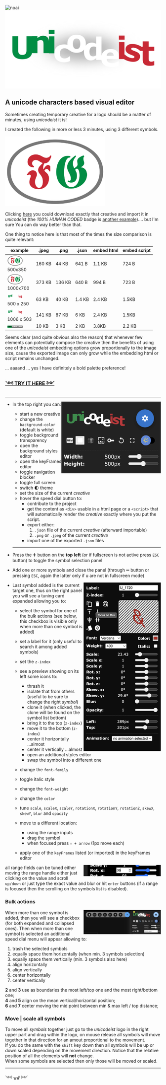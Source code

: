 
![noai](https://www.jmvc.org/img/HumanCoded.png?raw=true)
![unicodeist](src/img/comparison/unicodeistLogo.png?raw=true)




A unicode characters based visual editor
---

Sometimes creating temporary creative for a logo should be a matter of minutes, using _unicodeist_ it is!

I created the following in more or less 3 minutes, using 3 different symbols.  

<img width="322"  src="src/img/comparison/fg.png?raw=true">  


Clicking <a href="./src/img/comparison/fg.json?raw=true" download>here</a> you could download exactly that creative and import it in _unicodeist_ (the _100% HUMAN CODED_ badge is <a href="./src/img/comparison/HumanCoded.json?raw=true" download>another example</a>).... but I'm sure You can do way better than that.   

One thing to notice here is that most of the times the size comparison is quite relevant:


| example    | .jpeg | .png | .json | embed html | embed script |
| -------- | ------- | ------- | ------- | ------- | ------- |
| [<img src="src/img/comparison/fg.png" width="50"/>](image)<br/>500x350  | 160 KB | 44 KB | 641 B  | 1.1 KB | 724 B |
| [<img src="src/img/comparison/fg.png" width="50"/>](image)<br/>1000x700  | 373 KB | 136 KB | 640 B  | 994 B | 723 B |
| [<img src="src/img/comparison/unicodeist.png" width="50"/>](image)<br/>500 x 250 | 63 KB | 40 KB | 1.4 KB | 2.4 KB | 1.5KB |
| [<img src="src/img/comparison/unicodeist.png" width="50"/>](image)<br/>1006 x 503 | 141 KB | 87 KB | 6 KB | 2.4 KB | 1.5KB |
| [<img src="src/img/comparison/HumanCoded.png" width="50"/>](image) | 10 KB | 3 KB | 2 KB | 3.8KB | 2.2 KB |

Seems clear (and quite obvious also the reason) that whenever few elements can potentially compose the creative then the benefits of using one of the _unicodeist_ embedding options grow proportionally to the image size, cause the exported image can only grow while the embedding html or script remains unchanged.

... aaaand ... yes I have definitely a bold palette preference!   


### [༺ TRY IT HERE ༻](https://fedeghe.github.io/unicodeist/)

---
- In the top right you can:<img align="right" width="322"  src="src/img/ss1.png?raw=true">

    - start a new creative 
    - change the `background-color` (default is white)
    - toggle background transparency
    - open the background styles editor
    - open the keyFrames editor
    - toggle navigation blocker
    - toggle full screen  
    - switch 🌓 theme
    - set the size of the current _creative_
    - hover the speed dial button to:
        - contribute to the project 
         - get the content as `<div>` usable in a html page or a `<script>` that will automatically render the _creative_ exactly where you put the script.
        - export either:
            1) `.json` file of the current _creative_ (afterward importable)
            2) `.png` or `.jpeg` of the current _creative_
        - import one of the exported `.json` files
        
    ---

- Press the ➕ button on the **top** **left** (or if fullscreen is not active press `ESC` button) to toggle the symbol selection panel  

- Add one or more symbols and close the panel (through ➖ button or pressing `ESC`, again the latter only if u are not in fullscreen mode)  

<img align="right" width="250"  src="src/img/ss2.png?raw=true">  

- Last symbol added is the current target one, thus on the right panel you will see a tuning card expanded allowing you to:  
    - select the symbol for one of the bulk actions (see below, this checkbox is visible only when more than one symbol is added)
    - set a label for it (only useful to search it among added symbols)
    - set the `z-index`
    - see a preview showing on its left some icons to:
        - thrash it 
        - isolate that from others (useful to be sure to change the right _symbol_)
        - clone it (when clicked, the clone will be found on the symbol list bottom)
        - bring it to the top (`z-index`)
        - move it to the bottom (`z-index`)
        - center it horizontally ...almost  
        - center it vertically ...almost  
        - open an additional styles editor  
        - swap the symbol into a different one
            
    - change the `font-family`  
    - toggle italic style  
    - change the `font-weight`
    - change the `color`
    - tune `scale`, `scaleX`, `scaleY`, `rotationX`, `rotationY`, `rotationZ`, `skewX`, `skewY`, `blur` and `opacity`
    - move to a different location:  
        - using the range inputs
        - drag the symbol
        - when focused press `⇧ + arrow` (1px move each)
    - apply one of the `keyFrames` listed (or imported) in the keyFrames editor


<img align="right" width="250"  src="src/img/ss3.png?raw=true">  

all range fields can be tuned either moving the range handle either just clicking on the value and scroll `up/down` or just type the exact value and blur or hit `enter` buttons (if a range is focused then the scrolling on the symbols list is disabled).

### Bulk actions 
<img align="right" width="250"  src="src/img/ss7.png?raw=true">  

When more than one symbol is added, then you will see a checkbox (for both expanded and collapsed ones). Then when more than one symbol is selected an additional speed dial menu will appear allowing to:  

1) trash the selected symbols  
2) equally space them horizontally (when min. 3 symbols selection)  
3) equally space them vertically (min. 3 symbols also here)  
4) align horizontally  
5) align vertically  
6) center horizontally  
7) center vertically  

**2** and **3** use as boundaries the most left/top one and the most right/bottom one;  
**4** and **5** align on the mean vertical/horizontal position;  
**6** and **7** center moving the mid point between min & max left / top distance;

### Move | scale all symbols  
To move all _symbols_ together just go to the _unicodeist_ logo in the right upper part and drag within the logo, on mouse release all symbols will move together in that direction for an amout proportional to the movement.  
If you do the same with the `shift` key down then all symbols will be up or down scaled depending on the movement direction. Notice that the relative position of all the elements will **not** change.  
When some symbols are selected then only those will be moved or scaled.



---
༺ ᚗᚌ ༻